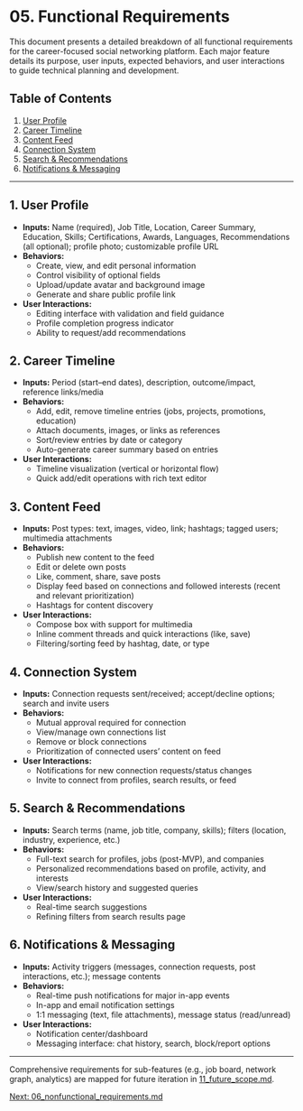 # 05. Functional Requirements

This document presents a detailed breakdown of all functional requirements for the career-focused social networking platform. Each major feature details its purpose, user inputs, expected behaviors, and user interactions to guide technical planning and development.

## Table of Contents
1. [User Profile](#user-profile)
2. [Career Timeline](#career-timeline)
3. [Content Feed](#content-feed)
4. [Connection System](#connection-system)
5. [Search & Recommendations](#search--recommendations)
6. [Notifications & Messaging](#notifications--messaging)

---

## 1. User Profile
- **Inputs:** Name (required), Job Title, Location, Career Summary, Education, Skills; Certifications, Awards, Languages, Recommendations (all optional); profile photo; customizable profile URL
- **Behaviors:**
  - Create, view, and edit personal information
  - Control visibility of optional fields
  - Upload/update avatar and background image
  - Generate and share public profile link
- **User Interactions:**
  - Editing interface with validation and field guidance
  - Profile completion progress indicator
  - Ability to request/add recommendations

## 2. Career Timeline
- **Inputs:** Period (start–end dates), description, outcome/impact, reference links/media
- **Behaviors:**
  - Add, edit, remove timeline entries (jobs, projects, promotions, education)
  - Attach documents, images, or links as references
  - Sort/review entries by date or category
  - Auto-generate career summary based on entries
- **User Interactions:**
  - Timeline visualization (vertical or horizontal flow)
  - Quick add/edit operations with rich text editor

## 3. Content Feed
- **Inputs:** Post types: text, images, video, link; hashtags; tagged users; multimedia attachments
- **Behaviors:**
  - Publish new content to the feed
  - Edit or delete own posts
  - Like, comment, share, save posts
  - Display feed based on connections and followed interests (recent and relevant prioritization)
  - Hashtags for content discovery
- **User Interactions:**
  - Compose box with support for multimedia
  - Inline comment threads and quick interactions (like, save)
  - Filtering/sorting feed by hashtag, date, or type

## 4. Connection System
- **Inputs:** Connection requests sent/received; accept/decline options; search and invite users
- **Behaviors:**
  - Mutual approval required for connection
  - View/manage own connections list
  - Remove or block connections
  - Prioritization of connected users’ content on feed
- **User Interactions:**
  - Notifications for new connection requests/status changes
  - Invite to connect from profiles, search results, or feed

## 5. Search & Recommendations
- **Inputs:** Search terms (name, job title, company, skills); filters (location, industry, experience, etc.)
- **Behaviors:**
  - Full-text search for profiles, jobs (post-MVP), and companies
  - Personalized recommendations based on profile, activity, and interests
  - View/search history and suggested queries
- **User Interactions:**
  - Real-time search suggestions
  - Refining filters from search results page

## 6. Notifications & Messaging
- **Inputs:** Activity triggers (messages, connection requests, post interactions, etc.); message contents
- **Behaviors:**
  - Real-time push notifications for major in-app events
  - In-app and email notification settings
  - 1:1 messaging (text, file attachments), message status (read/unread)
- **User Interactions:**
  - Notification center/dashboard
  - Messaging interface: chat history, search, block/report options

---

Comprehensive requirements for sub-features (e.g., job board, network graph, analytics) are mapped for future iteration in [11_future_scope.md](11_future_scope.md).

[Next: 06_nonfunctional_requirements.md](06_nonfunctional_requirements.md)